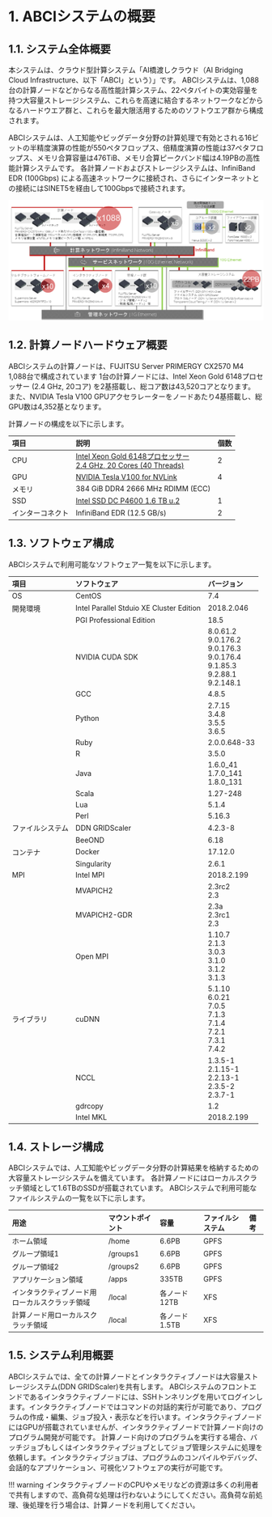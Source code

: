 # 1. ABCIシステムの概要

## 1.1. システム全体概要

本システムは、クラウド型計算システム「AI橋渡しクラウド（AI Bridging Cloud Infrastructure、以下「ABCI」という）」です。
ABCIシステムは、1,088台の計算ノードなどからなる高性能計算システム、22ペタバイトの実効容量を持つ大容量ストレージシステム、これらを高速に結合するネットワークなどからなるハードウエア群と、これらを最大限活用するためのソフトウエア群から構成されます。

ABCIシステムは、人工知能やビッグデータ分野の計算処理で有効とされる16ビットの半精度演算の性能が550ペタフロップス、倍精度演算の性能は37ペタフロップス、メモリ合算容量は476TiB、メモリ合算ピークバンド幅は4.19PBの高性能計算システムです。
各計算ノードおよびストレージシステムは、InfiniBand EDR (100Gbps) による高速ネットワークに接続され、さらにインターネットとの接続にはSINET5を経由して100Gbpsで接続されます。

![Screenshot](img/abci_system_ja.png) 

## 1.2. 計算ノードハードウェア概要

ABCIシステムの計算ノードは、FUJITSU Server PRIMERGY CX2570 M4 1,088台で構成されています
1台の計算ノードには、Intel Xeon Gold 6148プロセッサー (2.4 GHz, 20コア) を2基搭載し、総コア数は43,520コアとなります。
また、NVIDIA Tesla V100 GPUアクセラレーターをノードあたり4基搭載し、総GPU数は4,352基となります。

計算ノードの構成を以下に示します。

| 項目 | 説明 | 個数 |
|:--|:--|:--|
| CPU | [Intel Xeon Gold 6148プロセッサー<br>2.4 GHz, 20 Cores (40 Threads)](https://ark.intel.com/products/120489/Intel-Xeon-Gold-6148-Processor-27-5M-Cache-2-40-GHz-) | 2 |
| GPU | [NVIDIA Tesla V100 for NVLink](https://www.nvidia.com/en-us/data-center/tesla-v100/) | 4 |
| メモリ | 384 GiB DDR4 2666 MHz RDIMM (ECC) |
| SSD | [Intel SSD DC P4600 1.6 TB u.2](https://ark.intel.com/products/97005/Intel-SSD-DC-P4600-Series-1-6TB-2-5in-PCIe-3-1-x4-3D1-TLC-) | 1 |
| インターコネクト | InfiniBand EDR (12.5 GB/s) | 2 |

## 1.3. ソフトウェア構成

ABCIシステムで利用可能なソフトウェア一覧を以下に示します。

| 項目 | ソフトウェア | バージョン |
|:--|:--|:--|
| OS | CentOS | 7.4 |
| 開発環境 | Intel Parallel Stduio XE Cluster Edition | 2018.2.046 |
| | PGI Professional Edition | 18.5 |
| | NVIDIA CUDA SDK | 8.0.61.2<br>9.0.176.2<br>9.0.176.3<br>9.0.176.4<br>9.1.85.3<br>9.2.88.1<br>9.2.148.1 |
| | GCC | 4.8.5 |
| | Python | 2.7.15<br>3.4.8<br>3.5.5<br>3.6.5 |
| | Ruby | 2.0.0.648-33 |
| | R | 3.5.0 |
| | Java | 1.6.0_41<br>1.7.0_141<br>1.8.0_131 |
| | Scala | 1.27-248 |
| | Lua | 5.1.4 |
| | Perl | 5.16.3 |
| ファイルシステム | DDN GRIDScaler | 4.2.3-8 |
| | BeeOND | 6.18 |
| コンテナ | Docker | 17.12.0 |
| | Singularity | 2.6.1 |
| MPI | Intel MPI | 2018.2.199 |
| | MVAPICH2 | 2.3rc2<br>2.3 |
| | MVAPICH2-GDR | 2.3a<br>2.3rc1<br>2.3 |
| | Open MPI | 1.10.7<br>2.1.3<br>3.0.3<br>3.1.0<br>3.1.2<br>3.1.3 |
| ライブラリ | cuDNN | 5.1.10<br>6.0.21<br>7.0.5<br>7.1.3<br>7.1.4<br>7.2.1<br>7.3.1<br>7.4.2 |
| | NCCL | 1.3.5-1<br>2.1.15-1<br>2.2.13-1<br>2.3.5-2<br>2.3.7-1 |
| | gdrcopy | 1.2 |
| | Intel MKL | 2018.2.199 |

## 1.4. ストレージ構成

ABCIシステムでは、人工知能やビッグデータ分野の計算結果を格納するための大容量ストレージシステムを備えています。
各計算ノードにはローカルスクラッチ領域として1.6TBのSSDが搭載されています。
ABCIシステムで利用可能なファイルシステムの一覧を以下に示します。

| 用途 | マウントポイント | 容量 | ファイルシステム | 備考 |
|:--|:--|:--|:--|:--|
| ホーム領域 | /home | 6.6PB | GPFS | |
| グループ領域1 | /groups1 | 6.6PB | GPFS | | 
| グループ領域2 | /groups2 | 6.6PB | GPFS | |
| アプリケーション領域 | /apps | 335TB | GPFS | |
| インタラクティブノード用ローカルスクラッチ領域 | /local | 各ノード12TB | XFS | |
| 計算ノード用ローカルスクラッチ領域 | /local | 各ノード1.5TB | XFS | |

## 1.5. システム利用概要

ABCIシステムでは、全ての計算ノードとインタラクティブノードは大容量ストレージシステム(DDN GRIDScaler)を共有します。
ABCIシステムのフロントエンドであるインタラクティブノードには、SSHトンネリングを用いてログインします。インタラクティブノードではコマンドの対話的実行が可能であり、プログラムの作成・編集、ジョブ投入・表示などを行います。インタラクティブノードにはGPUが搭載されていませんが、インタラクティブノードで計算ノード向けのプログラム開発が可能です。
計算ノード向けのプログラムを実行する場合、バッチジョブもしくはインタラクティブジョブとしてジョブ管理システムに処理を依頼します。インタラクティブジョブは、プログラムのコンパイルやデバッグ、会話的なアプリケーション、可視化ソフトウェアの実行が可能です。

!!! warning
    インタラクティブノードのCPUやメモリなどの資源は多くの利用者で共有しますので、高負荷な処理は行わないようにしてください。高負荷な前処理、後処理を行う場合は、計算ノードを利用してください。
